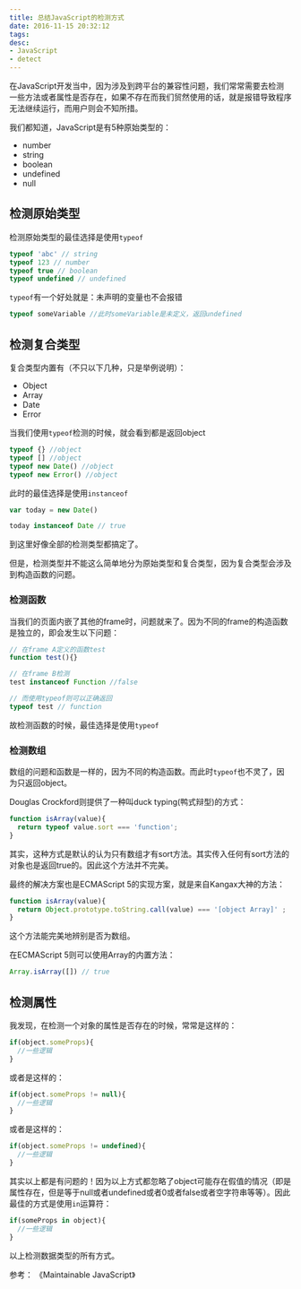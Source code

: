 ```yaml
---
title: 总结JavaScript的检测方式
date: 2016-11-15 20:32:12
tags:
desc:
- JavaScript
- detect
---
```


在JavaScript开发当中，因为涉及到跨平台的兼容性问题，我们常常需要去检测一些方法或者属性是否存在，如果不存在而我们贸然使用的话，就是报错导致程序无法继续运行，而用户则会不知所措。

<!-- more -->

我们都知道，JavaScript是有5种原始类型的：
- number
- string
- boolean
- undefined
- null

## 检测原始类型
检测原始类型的最佳选择是使用`typeof`

```js
typeof 'abc' // string
typeof 123 // number
typeof true // boolean
typeof undefined // undefined
```

`typeof`有一个好处就是：未声明的变量也不会报错
```js
typeof someVariable //此时someVariable是未定义，返回undefined
```

## 检测复合类型
复合类型内置有（不只以下几种，只是举例说明）：
- Object
- Array
- Date
- Error

当我们使用`typeof`检测的时候，就会看到都是返回object

```js
typeof {} //object
typeof [] //object
typeof new Date() //object
typeof new Error() //object
```

此时的最佳选择是使用`instanceof`

```js
var today = new Date()

today instanceof Date // true
```

到这里好像全部的检测类型都搞定了。

但是，检测类型并不能这么简单地分为原始类型和复合类型，因为复合类型会涉及到构造函数的问题。

### 检测函数
当我们的页面内嵌了其他的frame时，问题就来了。因为不同的frame的构造函数是独立的，即会发生以下问题：

```js
// 在frame A定义的函数test
function test(){}

// 在frame B检测
test instanceof Function //false

// 而使用typeof则可以正确返回
typeof test // function
```

故检测函数的时候，最佳选择是使用`typeof`

### 检测数组
数组的问题和函数是一样的，因为不同的构造函数。而此时`typeof`也不灵了，因为只返回object。

Douglas Crockford则提供了一种叫duck typing(鸭式辩型)的方式：

```js
function isArray(value){
  return typeof value.sort === 'function';
}
```

其实，这种方式是默认的认为只有数组才有sort方法。其实传入任何有sort方法的对象也是返回true的。因此这个方法并不完美。

最终的解决方案也是ECMAScript 5的实现方案，就是来自Kangax大神的方法：

```js
function isArray(value){
  return Object.prototype.toString.call(value) === '[object Array]' ;
}
```

这个方法能完美地辨别是否为数组。

在ECMAScript 5则可以使用Array的内置方法：

```js
Array.isArray([]) // true
```

## 检测属性
我发现，在检测一个对象的属性是否存在的时候，常常是这样的：

```js
if(object.someProps){
  //一些逻辑
}
```
或者是这样的：

```js
if(object.someProps != null){
  //一些逻辑
}
```
或者是这样的：

```js
if(object.someProps != undefined){
  //一些逻辑
}
```
其实以上都是有问题的！因为以上方式都忽略了object可能存在假值的情况（即是属性存在，但是等于null或者undefined或者0或者false或者空字符串等等）。因此最佳的方式是使用`in`运算符：

```js
if(someProps in object){
  //一些逻辑
}
```

以上检测数据类型的所有方式。

参考：
《Maintainable JavaScript》



